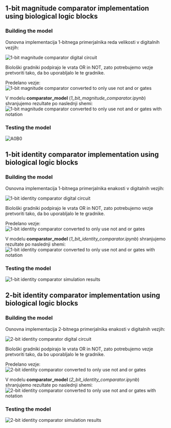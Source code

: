 ## 1-bit magnitude comparator implementation using biological logic blocks

### Building the model

Osnovna implementacija 1-bitnega primerjalnika reda velikosti v digitalnih vezjih:

![1-bit magnitude comparator digital circuit](slike/1_bit_magnitude_comparator/png/1_bit_comparator_original_white.drawio.png)

Biološki gradniki podpirajo le vrata OR in NOT, zato potrebujemo vezje pretvoriti tako, da bo uporabljalo le te gradnike.

Predelano vezje:
![1-bit magnitude comparator converted to only use not and or gates](slike/1_bit_magnitude_comparator/png/1_bit_comparator_or_not_with_model_notation_without_notation_white.drawio.png)

V modelu **comparator_model** (_1\_bit\_magnitude\_comparator.ipynb_) shranjujemo rezultate po naslednji shemi:
![1-bit magnitude comparator converted to only use not and or gates with notation](slike/1_bit_magnitude_comparator/png/1_bit_comparator_or_not_with_model_notation_with_notation_white.drawio.png)

### Testing the model

![A0B0](slike/1_bit_magnitude_comparator/png/comparator_simulation.png)

## 1-bit identity comparator implementation using biological logic blocks

### Building the model

Osnovna implementacija 1-bitnega primerjalnika enakosti v digitalnih vezjih:

![1-bit identity comparator digital circuit](slike/1_bit_identity_comparator/png/1_bit_identity_comparator_original.drawio.png)

Biološki gradniki podpirajo le vrata OR in NOT, zato potrebujemo vezje pretvoriti tako, da bo uporabljalo le te gradnike.

Predelano vezje:
![1-bit identity comparator converted to only use not and or gates](slike/1_bit_identity_comparator/png/1_bit_identity_comparator_with_or_not.drawio.png)

V modelu **comparator_model** (_1\_bit\_identity\_comparator.ipynb_) shranjujemo rezultate po naslednji shemi:
![1-bit identity comparator converted to only use not and or gates with notation](slike/1_bit_identity_comparator/png/1_bit_identity_comparator_with_or_not_with_notation.drawio.png)

### Testing the model

![1-bit identity comparator simulation results](slike/1_bit_identity_comparator/png/comparator_simulation.png)

## 2-bit identity comparator implementation using biological logic blocks

### Building the model

Osnovna implementacija 2-bitnega primerjalnika enakosti v digitalnih vezjih:

![2-bit identity comparator digital circuit](slike/2_bit_identity_comparator/png/2_bit_identity_comparator_original.drawio.png)

Biološki gradniki podpirajo le vrata OR in NOT, zato potrebujemo vezje pretvoriti tako, da bo uporabljalo le te gradnike.

Predelano vezje:
![2-bit identity comparator converted to only use not and or gates](slike/2_bit_identity_comparator/png/2_bit_identity_comparator_original_or_not.drawio.png)

V modelu **comparator_model** (_2\_bit\_identity\_comparator.ipynb_) shranjujemo rezultate po naslednji shemi:
![2-bit identity comparator converted to only use not and or gates with notation](slike/2_bit_identity_comparator/png/2_bit_identity_comparator_or_not_with_notation.drawio.png)

### Testing the model

![2-bit identity comparator simulation results](slike/2_bit_identity_comparator/png/comparator_simulation.png)